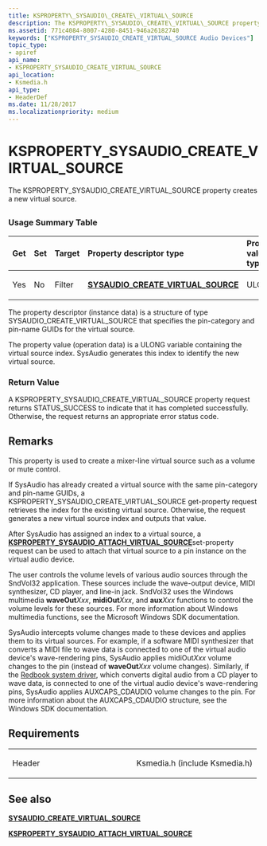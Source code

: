 ```yaml
---
title: KSPROPERTY\_SYSAUDIO\_CREATE\_VIRTUAL\_SOURCE
description: The KSPROPERTY\_SYSAUDIO\_CREATE\_VIRTUAL\_SOURCE property creates a new virtual source.
ms.assetid: 771c4084-8007-4280-8451-946a26182740
keywords: ["KSPROPERTY_SYSAUDIO_CREATE_VIRTUAL_SOURCE Audio Devices"]
topic_type:
- apiref
api_name:
- KSPROPERTY_SYSAUDIO_CREATE_VIRTUAL_SOURCE
api_location:
- Ksmedia.h
api_type:
- HeaderDef
ms.date: 11/28/2017
ms.localizationpriority: medium
---
```


# KSPROPERTY\_SYSAUDIO\_CREATE\_VIRTUAL\_SOURCE


The KSPROPERTY\_SYSAUDIO\_CREATE\_VIRTUAL\_SOURCE property creates a new virtual source.

## <span id="ddk_ksproperty_sysaudio_create_virtual_source_ks"></span><span id="DDK_KSPROPERTY_SYSAUDIO_CREATE_VIRTUAL_SOURCE_KS"></span>


### <span id="Usage_Summary_Table"></span><span id="usage_summary_table"></span><span id="USAGE_SUMMARY_TABLE"></span>Usage Summary Table

<table>
<colgroup>
<col width="20%" />
<col width="20%" />
<col width="20%" />
<col width="20%" />
<col width="20%" />
</colgroup>
<thead>
<tr class="header">
<th align="left">Get</th>
<th align="left">Set</th>
<th align="left">Target</th>
<th align="left">Property descriptor type</th>
<th align="left">Property value type</th>
</tr>
</thead>
<tbody>
<tr class="odd">
<td align="left"><p>Yes</p></td>
<td align="left"><p>No</p></td>
<td align="left"><p>Filter</p></td>
<td align="left"><p><a href="https://docs.microsoft.com/windows-hardware/drivers/ddi/content/ksmedia/ns-ksmedia-sysaudio_create_virtual_source" data-raw-source="[&lt;strong&gt;SYSAUDIO_CREATE_VIRTUAL_SOURCE&lt;/strong&gt;](https://docs.microsoft.com/windows-hardware/drivers/ddi/content/ksmedia/ns-ksmedia-sysaudio_create_virtual_source)"><strong>SYSAUDIO_CREATE_VIRTUAL_SOURCE</strong></a></p></td>
<td align="left"><p>ULONG</p></td>
</tr>
</tbody>
</table>

 

The property descriptor (instance data) is a structure of type SYSAUDIO\_CREATE\_VIRTUAL\_SOURCE that specifies the pin-category and pin-name GUIDs for the virtual source.

The property value (operation data) is a ULONG variable containing the virtual source index. SysAudio generates this index to identify the new virtual source.

### <span id="Return_Value"></span><span id="return_value"></span><span id="RETURN_VALUE"></span>Return Value

A KSPROPERTY\_SYSAUDIO\_CREATE\_VIRTUAL\_SOURCE property request returns STATUS\_SUCCESS to indicate that it has completed successfully. Otherwise, the request returns an appropriate error status code.

Remarks
-------

This property is used to create a mixer-line virtual source such as a volume or mute control.

If SysAudio has already created a virtual source with the same pin-category and pin-name GUIDs, a KSPROPERTY\_SYSAUDIO\_CREATE\_VIRTUAL\_SOURCE get-property request retrieves the index for the existing virtual source. Otherwise, the request generates a new virtual source index and outputs that value.

After SysAudio has assigned an index to a virtual source, a [**KSPROPERTY\_SYSAUDIO\_ATTACH\_VIRTUAL\_SOURCE**](ksproperty-sysaudio-attach-virtual-source.md)set-property request can be used to attach that virtual source to a pin instance on the virtual audio device.

The user controls the volume levels of various audio sources through the SndVol32 application. These sources include the wave-output device, MIDI synthesizer, CD player, and line-in jack. SndVol32 uses the Windows multimedia **waveOut**_Xxx_, **midiOut**_Xxx_, and **aux**_Xxx_ functions to control the volume levels for these sources. For more information about Windows multimedia functions, see the Microsoft Windows SDK documentation.

SysAudio intercepts volume changes made to these devices and applies them to its virtual sources. For example, if a software MIDI synthesizer that converts a MIDI file to wave data is connected to one of the virtual audio device's wave-rendering pins, SysAudio applies midiOut*Xxx* volume changes to the pin (instead of **waveOut**_Xxx_ volume changes). Similarly, if the [Redbook system driver](https://docs.microsoft.com/windows-hardware/drivers/audio/kernel-mode-wdm-audio-components#redbook-system-driver), which converts digital audio from a CD player to wave data, is connected to one of the virtual audio device's wave-rendering pins, SysAudio applies AUXCAPS\_CDAUDIO volume changes to the pin. For more information about the AUXCAPS\_CDAUDIO structure, see the Windows SDK documentation.

Requirements
------------

<table>
<colgroup>
<col width="50%" />
<col width="50%" />
</colgroup>
<tbody>
<tr class="odd">
<td align="left"><p>Header</p></td>
<td align="left">Ksmedia.h (include Ksmedia.h)</td>
</tr>
</tbody>
</table>

## <span id="see_also"></span>See also


[**SYSAUDIO\_CREATE\_VIRTUAL\_SOURCE**](https://docs.microsoft.com/windows-hardware/drivers/ddi/content/ksmedia/ns-ksmedia-sysaudio_create_virtual_source)

[**KSPROPERTY\_SYSAUDIO\_ATTACH\_VIRTUAL\_SOURCE**](ksproperty-sysaudio-attach-virtual-source.md)

 

 






